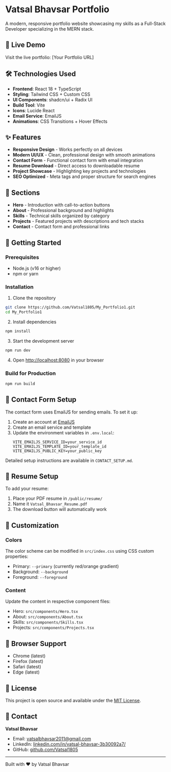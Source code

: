 # Vatsal Bhavsar Portfolio

A modern, responsive portfolio website showcasing my skills as a Full-Stack Developer specializing in the MERN stack.

## 🚀 Live Demo

Visit the live portfolio: [Your Portfolio URL]

## 🛠️ Technologies Used

- **Frontend**: React 18 + TypeScript
- **Styling**: Tailwind CSS + Custom CSS
- **UI Components**: shadcn/ui + Radix UI
- **Build Tool**: Vite
- **Icons**: Lucide React
- **Email Service**: EmailJS
- **Animations**: CSS Transitions + Hover Effects

## ✨ Features

- **Responsive Design** - Works perfectly on all devices
- **Modern UI/UX** - Clean, professional design with smooth animations
- **Contact Form** - Functional contact form with email integration
- **Resume Download** - Direct access to downloadable resume
- **Project Showcase** - Highlighting key projects and technologies
- **SEO Optimized** - Meta tags and proper structure for search engines

## 🎨 Sections

- **Hero** - Introduction with call-to-action buttons
- **About** - Professional background and highlights
- **Skills** - Technical skills organized by category
- **Projects** - Featured projects with descriptions and tech stacks
- **Contact** - Contact form and professional links

## 🚀 Getting Started

### Prerequisites

- Node.js (v16 or higher)
- npm or yarn

### Installation

1. Clone the repository
```bash
git clone https://github.com/Vatsal1805/My_Portfolio1.git
cd My_Portfolio1
```

2. Install dependencies
```bash
npm install
```

3. Start the development server
```bash
npm run dev
```

4. Open [http://localhost:8080](http://localhost:8080) in your browser

### Build for Production

```bash
npm run build
```

## 📧 Contact Form Setup

The contact form uses EmailJS for sending emails. To set it up:

1. Create an account at [EmailJS](https://www.emailjs.com/)
2. Create an email service and template
3. Update the environment variables in `.env.local`:
   ```
   VITE_EMAILJS_SERVICE_ID=your_service_id
   VITE_EMAILJS_TEMPLATE_ID=your_template_id
   VITE_EMAILJS_PUBLIC_KEY=your_public_key
   ```

Detailed setup instructions are available in `CONTACT_SETUP.md`.

## 📄 Resume Setup

To add your resume:

1. Place your PDF resume in `/public/resume/`
2. Name it `Vatsal_Bhavsar_Resume.pdf`
3. The download button will automatically work

## 🎨 Customization

### Colors
The color scheme can be modified in `src/index.css` using CSS custom properties:
- Primary: `--primary` (currently red/orange gradient)
- Background: `--background` 
- Foreground: `--foreground`

### Content
Update the content in respective component files:
- Hero: `src/components/Hero.tsx`
- About: `src/components/About.tsx`
- Skills: `src/components/Skills.tsx`
- Projects: `src/components/Projects.tsx`

## 📱 Browser Support

- Chrome (latest)
- Firefox (latest)
- Safari (latest)
- Edge (latest)

## 📝 License

This project is open source and available under the [MIT License](LICENSE).

## 🤝 Contact

**Vatsal Bhavsar**
- Email: vatsalbhavsar2011@gmail.com
- LinkedIn: [linkedin.com/in/vatsal-bhavsar-3b30092a7/](https://www.linkedin.com/in/vatsal-bhavsar-3b30092a7/)
- GitHub: [github.com/Vatsal1805](https://github.com/Vatsal1805)

---

Built with ❤️ by Vatsal Bhavsar
